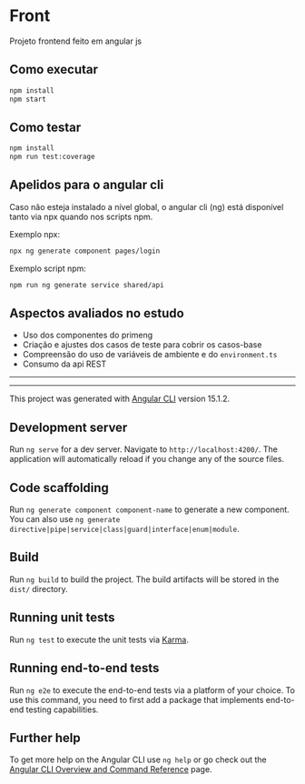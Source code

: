 # Front

Projeto frontend feito em angular js

## Como executar

```bash
npm install
npm start
```

## Como testar

```bash
npm install
npm run test:coverage
```

## Apelidos para o angular cli

Caso não esteja instalado a nível global, o angular cli (ng) está disponível
tanto via npx quando nos scripts npm.

Exemplo npx:

```bash
npx ng generate component pages/login
```

Exemplo script npm:

```bash
npm run ng generate service shared/api
```

## Aspectos avaliados no estudo

- Uso dos componentes do primeng
- Criação e ajustes dos casos de teste para cobrir os casos-base
- Compreensão do uso de variáveis de ambiente e do `environment.ts`
- Consumo da api REST

<hr/>
<hr/>

This project was generated with [Angular CLI](https://github.com/angular/angular-cli)
version 15.1.2.

## Development server

Run `ng serve` for a dev server. Navigate to `http://localhost:4200/`. The application will automatically reload if you change any of the source files.

## Code scaffolding

Run `ng generate component component-name` to generate a new component. You can also use `ng generate directive|pipe|service|class|guard|interface|enum|module`.

## Build

Run `ng build` to build the project. The build artifacts will be stored in the `dist/` directory.

## Running unit tests

Run `ng test` to execute the unit tests via [Karma](https://karma-runner.github.io).

## Running end-to-end tests

Run `ng e2e` to execute the end-to-end tests via a platform of your choice. To use this command, you need to first add a package that implements end-to-end testing capabilities.

## Further help

To get more help on the Angular CLI use `ng help` or go check out the [Angular CLI Overview and Command Reference](https://angular.io/cli) page.
